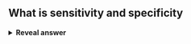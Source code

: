## What is sensitivity and specificity
<details>
<summary><b>Reveal answer</b></summary>
Sensitivity: true positive rate<br>Specificity: false positive rate
</details>
